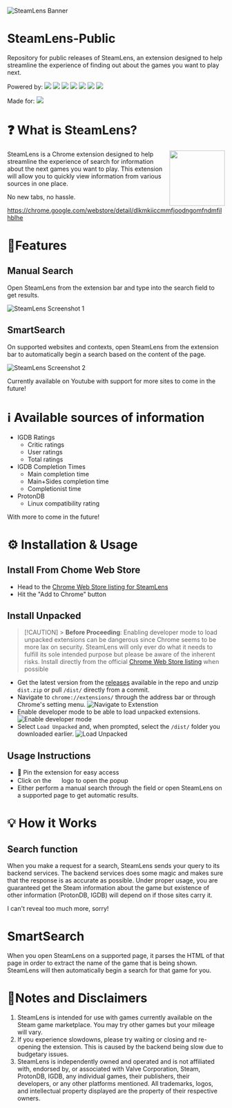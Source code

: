 ![SteamLens Banner](./resources/1400x560%20Marquee%20Promo%20Tile.png)

# SteamLens-Public

Repository for public releases of SteamLens, an extension designed to help streamline the experience of finding out about the games you want to play next.

Powered by: ![](https://img.shields.io/badge/TypeScript-007ACC?style=for-the-badge&logo=typescript&logoColor=white) ![](https://img.shields.io/badge/React-20232A?style=for-the-badge&logo=react&logoColor=61DAFB) ![](https://img.shields.io/badge/Tailwind_CSS-38B2AC?style=for-the-badge&logo=tailwind-css&logoColor=white) ![](https://img.shields.io/badge/HTML5-E34F26?style=for-the-badge&logo=html5&logoColor=white) ![](https://img.shields.io/badge/Vite-B73BFE?style=for-the-badge&logo=vite&logoColor=FFD62E) ![](https://img.shields.io/badge/Python-FFD43B?style=for-the-badge&logo=python&logoColor=blue) ![](https://img.shields.io/badge/Express%20js-000000?style=for-the-badge&logo=express&logoColor=white)

Made for: ![](https://img.shields.io/badge/Google_chrome-4285F4?style=for-the-badge&logo=Google-chrome&logoColor=white)

# ❓ What is SteamLens?

<img src="./resources/logo128.png" align="right" width="128" height="128">

SteamLens is a Chrome extension designed to help streamline the experience of search for information about the next games you want to play. This extension will allow you to quickly view information from various sources in one place.

No new tabs, no hassle.

https://chrome.google.com/webstore/detail/dlkmkiiccmmfjoodngomfndmfilhblhe

# 🌟Features

## Manual Search

Open SteamLens from the extension bar and type into the search field to get results.

![SteamLens Screenshot 1](./resources/Screenshot%201_%20Initial%20promo.png)

## SmartSearch

On supported websites and contexts, open SteamLens from the extension bar to automatically begin a search based on the content of the page.

![SteamLens Screenshot 2](./resources/Screenshot%202_%20Smart%20Search.png)

Currently available on Youtube with support for more sites to come in the future!

# ℹ Available sources of information

-   IGDB Ratings
    -   Critic ratings
    -   User ratings
    -   Total ratings
-   IGDB Completion Times
    -   Main completion time
    -   Main+Sides completion time
    -   Completionist time
-   ProtonDB
    -   Linux compatibility rating

With more to come in the future!

# ⚙ Installation & Usage

## Install From Chome Web Store

-   Head to the [Chrome Web Store listing for SteamLens](https://chrome.google.com/webstore/detail/dlkmkiiccmmfjoodngomfndmfilhblhe)
-   Hit the "Add to Chrome" button

## Install Unpacked

> [!CAUTION] > **Before Proceeding**: Enabling developer mode to load unpacked extensions can be dangerous since Chrome seems to be more lax on security. SteamLens will only ever do what it needs to fulfill its sole intended purpose but please be aware of the inherent risks. Install directly from the official [Chrome Web Store listing](https://chrome.google.com/webstore/detail/dlkmkiiccmmfjoodngomfndmfilhblhe) when possible

-   Get the latest version from the [releases](https://github.com/jayfuku/SteamLens-Public/releases) available in the repo and unzip `dist.zip` or pull `/dist/` directly from a commit.
-   Navigate to `chrome://extensions/` through the address bar or through Chrome's setting menu.
    ![Navigate to Extenstion](./resources/Navigate%20to%20extension.png)
-   Enable developer mode to be able to load unpacked extensions.
    ![Enable developer mode](./resources/Enable%20developer%20mode.png)
-   Select `Load Unpacked` and, when prompted, select the `/dist/` folder you downloaded earlier.
    ![Load Unpacked](./resources/Load%20Unpacked.png)

## Usage Instructions

-   📌 Pin the extension for easy access
-   Click on the <img src="./resources/logo128.png" width="16" height="16"> logo to open the popup
-   Either perform a manual search through the field or open SteamLens on a supported page to get automatic results.

# 💡 How it Works

## Search function

When you make a request for a search, SteamLens sends your query to its backend services. The backend services does some magic and makes sure that the response is as accurate as possible. Under proper usage, you are guaranteed get the Steam information about the game but existence of other information (ProtonDB, IGDB) will depend on if those sites carry it.

I can't reveal too much more, sorry!

# SmartSearch

When you open SteamLens on a supported page, it parses the HTML of that page in order to extract the name of the game that is being shown. SteamLens will then automatically begin a search for that game for you.

# 📝Notes and Disclaimers

1. SteamLens is intended for use with games currently available on the Steam game marketplace. You may try other games but your mileage will vary.
2. If you experience slowdowns, please try waiting or closing and re-opening the extension. This is caused by the backend being slow due to budgetary issues.
3. SteamLens is independently owned and operated and is not affiliated with, endorsed by, or associated with Valve Corporation, Steam, ProtonDB, IGDB, any individual games, their publishers, their developers, or any other platforms mentioned. All trademarks, logos, and intellectual property displayed are the property of their respective owners.
